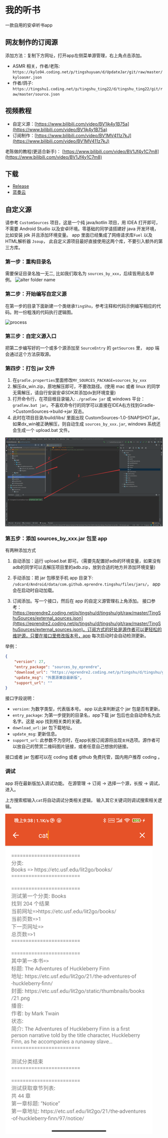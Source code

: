# 我的听书

一款自用的安卓听书app

## 网友制作的订阅源

添加方法：复制下方网址，打开app左侧菜单源管理，右上角点击添加。

* ASMR 相关，作者/老陈: `https://kylo94.coding.net/p/tingshuyuan/d/UpdateJar/git/raw/master/kyloasmr.json`
* 作者/鸽子: `https://tingshu1.coding.net/p/tingshu_ting22/d/tingshu_ting22/git/raw/master/source.json`

## 视频教程

* 自定义源：[https://www.bilibili.com/video/BV1jk4y1B75a](https://www.bilibili.com/video/BV1jk4y1B75a)
* 订阅制作：[https://www.bilibili.com/video/BV1MV411z7kJ](https://www.bilibili.com/video/BV1MV411z7kJ)

老陈做的教程(更适合新手)： [https://www.bilibili.com/video/BV1Jf4y1C7m8](https://www.bilibili.com/video/BV1Jf4y1C7m8)


## 下载

* [Release](https://github.com/eprendre/tingshu/releases)
* [蓝奏云](https://pan.lanzous.com/b873905)

## 自定义源

请参考 `CustomSources` 项目，这是一个纯 java/kotlin 项目，用 IDEA 打开即可，不需要 Android Studio 以及安卓环境。零基础的同学请搭建好 java 开发环境，比如安装 jdk 并且添加环境变量。
app 里面已经集成了网络请求库`Fuel` 以及HTML解析器 `Jsoup`， 此自定义源项目最好直接使用这两个库，不要引入额外的第三方库。

### 第一步：重构目录名

需要保证目录名独一无二, 比如我们取名为 `sources_by_xxx`，后续皆用此名举例。
![alter folder name](art/sources1.jpg)

### 第二步：开始编写自定义源

在第一步的目录下面新建一个类继承`TingShu`，参考注释和代码示例编写相应的代码。附一份粗浅的代码执行逻辑图。

![process](art/sources5.png)

### 第三步：自定义源入口

把第二步编写好的一个或多个源添加至 `SourceEntry` 的 `getSources` 里， app 端会通过这个方法获取源。

### 第四步：打包 jar 文件

1. 在`gradle.properties`里面修改`MY_SOURCES_PACKAGE=sources_by_xxx`
1. 解压dx_win.zip，原地解压即可，不要改路径。(使用 mac 或者 linux 的同学无需解压，请自行安装安卓SDK并添加dx到环境变量)
1. 打开命令行，在项目根目录输入: `./gradlew jar` 或 windows 平台：`gradlew.bat jar`。不喜欢命令行的同学可以直接在IDEA右方找到Gradle->CustomSources->build->jar 双击。
1. 此时在项目目录/build/libs/ 里面出现 CustomSources-1.0-SNAPSHOT.jar。如果dx_win被正确解压，则自动生成 `sources_by_xxx.jar`, windows 系统还会生成一个 upload.bat 文件。

![jar](art/jar.png)

### 第五步：添加 sources_by_xxx.jar 包至 app

有两种添加方式

1. 自动添加：运行 upload.bat 即可。（需要先配置好adb的环境变量，如果没有adb的同学可以去解压项目里的adb.zip，放到合适的地方并添加环境变量)

1. 手动添加：把 jar 包移至手机 app 目录下: `/sdcard/Android/data/com.github.eprendre.tingshu/files/jars/`， app 会在启动时自动加载。

1. 订阅添加。写一个接口，然后在 app 的自定义源管理右上角添加。 接口参考：[https://eprendre2.coding.net/p/tingshu/d/tingshu/git/raw/master/TingShuSources/external_sources.json](https://eprendre2.coding.net/p/tingshu/d/tingshu/git/raw/master/TingShuSources/external_sources.json)。订阅方式的好处是源作者可以更轻松的维护源，只要在接口里修改版本号，app 每次启动时会自动检测更新。

举例：

```json
{
    "version": 27,
    "entry_package": "sources_by_eprendre",
    "download_url": "https://eprendre2.coding.net/p/tingshu/d/tingshu/git/raw/master/TingShuSources/sources_by_eprendre.jar",
    "update_msg": "外置源兼容最新版",
    "support_url": ""
}
```

接口字段说明：

* `version`: 为数字类型，代表版本号。 app 以此来判断这个 jar 包是否有更新。
* `entry_package`: 为第一步提到的目录名，app下载 jar 包后也会自动命名为此名字。这是 app 找到相关类的关键。
* `download_url`: jar 包下载地址。
* `update_msg`: 更新信息。
* `support_url`: 此参数不为空时，在app长按订阅源将出现`支持`选项。源作者可以放自己的赞赏二维码图片链接，或者任意自己想放的链接。

接口或者 jar 包都可以在 coding 或者 github 免费托管，国内用户推荐 coding 。

### 调试

app 将在最新版加入调试功能。
在源管理 -> 订阅 -> 选择一个源，长按 -> 调试，进入。

上方搜索框输入`cat`将自动调试分类相关逻辑， 输入其它关键词则调试搜索相关逻辑。

![debug](art/debug.png)
